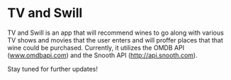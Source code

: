 # TV and Swill

TV and Swill is an app that will recommend wines to go along with various TV shows and movies that the user enters and will proffer places that that wine could be purchased. Currently, it utilizes the OMDB API (www.omdbapi.com) and the Snooth API (http://api.snooth.com).

Stay tuned for further updates!
